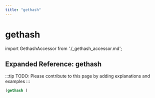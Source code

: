 ```yaml
---
title: "gethash"
---
```


# gethash

import GethashAccessor from './_gethash_accessor.md';

<GethashAccessor />

## Expanded Reference: gethash

:::tip
TODO: Please contribute to this page by adding explanations and examples
:::

```lisp
(gethash )
```
